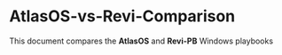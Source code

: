 # AtlasOS-vs-Revi-Comparison
This document compares the **AtlasOS** and **Revi-PB** Windows playbooks
